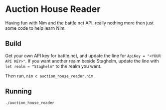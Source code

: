 # Auction House Reader
Having fun with Nim and the battle.net API, really nothing more then just some code to help learn Nim.

## Build
Get your own API key for battle.net, and update the line for `ApiKey = "<YOUR API KEY>"`. If you want another realm beside Staghelm, update the line with `let realm = "Staghelm"` to the realm you want.

Then run, `nim c auction_house_reader.nim`

## Running
`./auction_house_reader`